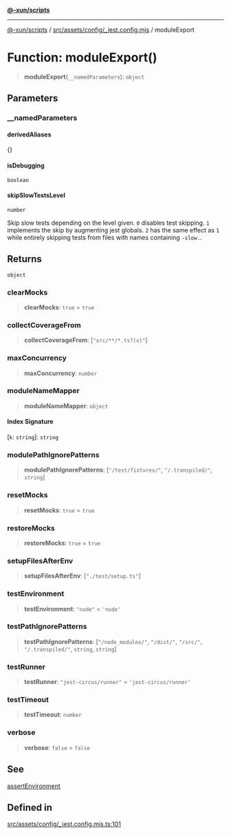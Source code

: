[**@-xun/scripts**](../../../../../README.md)

***

[@-xun/scripts](../../../../../README.md) / [src/assets/config/\_jest.config.mjs](../README.md) / moduleExport

# Function: moduleExport()

> **moduleExport**(`__namedParameters`): `object`

## Parameters

### \_\_namedParameters

#### derivedAliases

\{\}

#### isDebugging

`boolean`

#### skipSlowTestsLevel

`number`

Skip slow tests depending on the level given. `0` disables test skipping.
`1` implements the skip by augmenting jest globals. `2` has the same effect
as `1` while entirely skipping tests from files with names containing
`-slow.`.

## Returns

`object`

### clearMocks

> **clearMocks**: `true` = `true`

### collectCoverageFrom

> **collectCoverageFrom**: [`"src/**/*.ts?(x)"`]

### maxConcurrency

> **maxConcurrency**: `number`

### moduleNameMapper

> **moduleNameMapper**: `object`

#### Index Signature

 \[`k`: `string`\]: `string`

### modulePathIgnorePatterns

> **modulePathIgnorePatterns**: [`"/test/fixtures/"`, `"/.transpiled/"`, `string`]

### resetMocks

> **resetMocks**: `true` = `true`

### restoreMocks

> **restoreMocks**: `true` = `true`

### setupFilesAfterEnv

> **setupFilesAfterEnv**: [`"./test/setup.ts"`]

### testEnvironment

> **testEnvironment**: `"node"` = `'node'`

### testPathIgnorePatterns

> **testPathIgnorePatterns**: [`"/node_modules/"`, `"/dist/"`, `"/src/"`, `"/.transpiled/"`, `string`, `string`]

### testRunner

> **testRunner**: `"jest-circus/runner"` = `'jest-circus/runner'`

### testTimeout

> **testTimeout**: `number`

### verbose

> **verbose**: `false` = `false`

## See

[assertEnvironment](assertEnvironment.md)

## Defined in

[src/assets/config/\_jest.config.mjs.ts:101](https://github.com/Xunnamius/xscripts/blob/395ccb9751d5eb5067af3fe099bacae7d9b7a116/src/assets/config/_jest.config.mjs.ts#L101)
